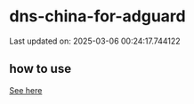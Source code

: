 # dns-china-for-adguard

Last updated on: 2025-03-06 00:24:17.744122

## how to use

[See here](https://github.com/AdguardTeam/AdGuardHome/wiki/Configuration#upstreams-from-file)